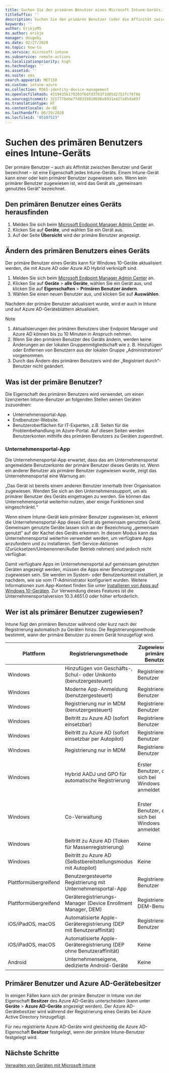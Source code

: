 ```yaml
---
title: Suchen Sie den primären Benutzer eines Microsoft Intune-Geräts.
titleSuffix: ''
description: Suchen Sie den primären Benutzer (oder die Affinität zwischen Benutzer und Gerät) eines Intune-Geräts.
keywords: ''
author: ErikjeMS
ms.author: erikje
manager: dougeby
ms.date: 02/27/2020
ms.topic: how-to
ms.service: microsoft-intune
ms.subservice: remote-actions
ms.localizationpriority: high
ms.technology: ''
ms.assetid: ''
ms.suite: ems
search.appverid: MET150
ms.custom: intune-azure
ms.collection: M365-identity-device-management
ms.openlocfilehash: 4319435b170203f6dfd3763f1d05d2752fc76f8e
ms.sourcegitcommit: 3217778ebe7fd0318810696e8931e427a85da897
ms.translationtype: HT
ms.contentlocale: de-DE
ms.lasthandoff: 06/19/2020
ms.locfileid: "85107523"
---
```

# <a name="find-the-primary-user-of-an-intune-device"></a>Suchen des primären Benutzers eines Intune-Geräts

Der primäre Benutzer – auch als Affinität zwischen Benutzer und Gerät bezeichnet – ist eine Eigenschaft jedes Intune-Geräts. Einem Intune-Gerät kann einer oder kein primärer Benutzer zugewiesen sein. Wenn kein primärer Benutzer zugewiesen ist, wird das Gerät als „gemeinsam genutztes Gerät“ bezeichnet.

## <a name="find-a-devices-primary-user"></a>Den primären Benutzer eines Geräts herausfinden

1. Melden Sie sich beim [Microsoft Endpoint Manager Admin Center](https://go.microsoft.com/fwlink/?linkid=2109431) an.
2. Klicken Sie auf **Geräte**, und wählen Sie ein Gerät aus.
3. Auf der Seite **Übersicht** wird der primäre Benutzer angezeigt.

## <a name="change-a-devices-primary-user"></a>Ändern des primären Benutzers eines Geräts

Der primäre Benutzer eines Geräts kann für Windows 10-Geräte aktualisiert werden, die mit Azure AD oder Azure AD Hybrid verknüpft sind.

1. Melden Sie sich beim [Microsoft Endpoint Manager Admin Center](https://go.microsoft.com/fwlink/?linkid=2109431) an.
2. Klicken Sie auf **Geräte** > **alle Geräte**, wählen Sie ein Gerät aus, und klicken Sie auf **Eigenschaften** > **Primären Benutzer ändern**.
3. Wählen Sie einen neuen Benutzer aus, und klicken Sie auf **Auswählen**.

Nachdem der primäre Benutzer aktualisiert wurde, wird er auch in Intune und auf Azure AD-Geräteblättern aktualisiert.
>[!NOTE]
>1. Aktualisierungen des primären Benutzers über Endpoint Manager und Azure AD können bis zu 10 Minuten in Anspruch nehmen.
>2. Wenn Sie den primären Benutzer des Geräts ändern, werden keine Änderungen an der lokalen Gruppenmitgliedschaft wie z. B. Hinzufügen oder Entfernen von Benutzern aus der lokalen Gruppe „Administratoren“ vorgenommen.
>3. Durch das Ändern des primären Benutzers wird der „Registriert durch“-Benutzer nicht geändert. 


## <a name="what-is-the-primary-user"></a>Was ist der primäre Benutzer?
Die Eigenschaft des primären Benutzers wird verwendet, um einen lizenzierten Intune-Benutzer an folgenden Stellen seinen Geräten zuzuordnen:
- Unternehmensportal-App.
- Endbenutzer-Website.
- Benutzeroberflächen für IT-Experten, z.B. Seiten für die Problembehandlung im Azure-Portal. Auf diesen Seiten werden Benutzerkonten mithilfe des primären Benutzers zu Geräten zugeordnet. 

### <a name="company-portal-app"></a>Unternehmensportal-App
Die Unternehmensportal-App erwartet, dass das am Unternehmensportal angemeldete Benutzerkonto der primäre Benutzer dieses Geräts ist. Wenn ein anderer Benutzer als primärer Benutzer zugewiesen wurde, zeigt das Unternehmensportal eine Warnung an:

„Das Gerät ist bereits einem anderen Benutzer innerhalb Ihrer Organisation zugewiesen. Wenden Sie sich an den Unternehmenssupport, um als primärer Benutzer des Geräts eingetragen zu werden. Sie können das Unternehmensportal weiterhin nutzen, aber einige Funktionen sind eingeschränkt.“

Wenn einem Intune-Gerät kein primärer Benutzer zugewiesen ist, erkennt die Unternehmensportal-App dieses Gerät als gemeinsam genutztes Gerät. Gemeinsam genutzte Geräte lassen sich an der Bezeichnung „gemeinsam genutzt“ auf der Kachel des Geräts erkennen. In diesem Modus kann das Unternehmensportal weiterhin verwendet werden, um verfügbare Apps anzufordern und zu installieren. Self-Service-Aktionen (Zurücksetzen/Umbenennen/Außer Betrieb nehmen) sind jedoch nicht verfügbar.  

Damit verfügbare Apps im Unternehmensportal auf gemeinsam genutzten Geräten angezeigt werden, müssen die Apps einer Benutzergruppe zugewiesen sein. Sie werden im System- oder Benutzerkontext installiert, je nachdem, wie sie vom IT-Administrator konfiguriert wurden. Weitere Informationen zum App-Kontext finden Sie unter [Installieren von Apps auf Windows 10-Geräten](../apps/apps-windows-10-app-deploy.md). Zur Verwendung dieses Features ist die Unternehmensportalversion 10.3.4651.0 oder höher erforderlich.


## <a name="who-is-assigned-as-the-primary-user"></a>Wer ist als primärer Benutzer zugewiesen?
Intune fügt den primären Benutzer während oder kurz nach der Registrierung automatisch zu Geräten hinzu. Die Registrierungsmethode bestimmt, wann der primäre Benutzer zu einem Gerät hinzugefügt wird.

| Plattform | Registrierungsmethode | Zugewiesener primärer Benutzer | Primärer Benutzer ist zugewiesen |
| ---- | ---- | ---- | ---- |
| Windows | Hinzufügen von Geschäfts-, Schul- oder Unikonto (benutzergesteuert) | Registrierender Benutzer | Während der Registrierung |   
| Windows | Moderne App-Anmeldung (benutzergesteuert) | Registrierender Benutzer | Während der Registrierung | 
| Windows | Registrierung nur in MDM (benutzergesteuert) | Registrierender Benutzer | Während der Registrierung | 
| Windows | Beitritt zu Azure AD (sofort einsetzbar) | Registrierender Benutzer | Während der Registrierung | 
| Windows | Beitritt zu Azure AD (sofort einsetzbar per Autopilot) | Registrierender Benutzer | Während der Registrierung | 
| Windows | Registrierung nur in MDM | Registrierender Benutzer | Während der Registrierung | 
| Windows | Hybrid AADJ und GPO für automatische Registrierung | Erster Benutzer, der sich bei Windows anmeldet | Wenn der erste Benutzer sich bei Windows anmeldet| 
| Windows | Co-Verwaltung | Erster Benutzer, der sich bei Windows anmeldet | Wenn der erste Benutzer sich bei Windows anmeldet | 
| Windows | Beitritt zu Azure AD (Token für Massenregistrierung) | Keine | Nicht zutreffend | 
| Windows | Beitritt zu Azure AD (Selbstbereitstellungsmodus mit Autopilot) | Keine | Nicht zutreffend | 
| Plattformübergreifend | Benutzergesteuerte Registrierung mit Unternehmensportal-App | Registrierender Benutzer | Während der Registrierung |
| Plattformübergreifend | Geräteregistrierungs-Manager (Device Enrollment Manager, DEM) | Registrierender DEM-Benutzer | Während der Registrierung |
| iOS/iPadOS, macOS | Automatisierte Apple-Geräteregistrierung (DEP mit Benutzeraffinität) | Registrierender Benutzer | Während der Registrierung |
| iOS/iPadOS, macOS | Automatisierte Apple-Geräteregistrierung (DEP ohne Benutzeraffinität) | Keine | Nicht zutreffend |
| Android | Unternehmenseigene, dedizierte Android-Geräte | Keine | Nicht zutreffend |

## <a name="primary-user-and-azure-ad-device-owner"></a>Primärer Benutzer und Azure AD-Gerätebesitzer
In einigen Fällen kann sich der primäre Benutzer in Intune von der Eigenschaft **Besitzer** des Azure AD-Geräts unterscheiden (kann unter **Geräte** > **Azure AD-Geräte** angezeigt werden). Der Azure AD-Gerätebesitzer wird während der Registrierung eines Geräts bei Azure Active Directory hinzugefügt.

Für neu registrierte Azure AD-Geräte wird gleichzeitig die Azure AD-Eigenschaft **Besitzer** festgelegt, wenn der primäre Intune-Benutzer festgelegt wird.

## <a name="next-steps"></a>Nächste Schritte
[Verwalten von Geräten mit Microsoft Intune](device-management.md)
